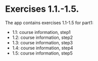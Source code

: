 # Exercises 1.1.-1.5.

The app contains exercises 1.1-1.5 for part1:
- 1.1: course information, step1
- 1.2: course information, step2
- 1.3: course information, step3
- 1.4: course information, step4
- 1.5: course information, step5
